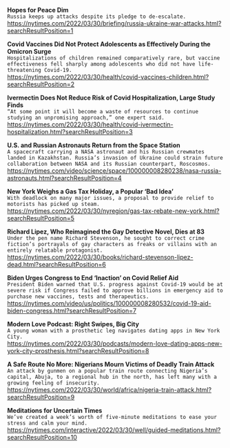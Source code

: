 **Hopes for Peace Dim**\
`Russia keeps up attacks despite its pledge to de-escalate.`\
https://nytimes.com/2022/03/30/briefing/russia-ukraine-war-attacks.html?searchResultPosition=1

**Covid Vaccines Did Not Protect Adolescents as Effectively During the Omicron Surge**\
`Hospitalizations of children remained comparatively rare, but vaccine effectiveness fell sharply among adolescents who did not have life-threatening Covid-19.`\
https://nytimes.com/2022/03/30/health/covid-vaccines-children.html?searchResultPosition=2

**Ivermectin Does Not Reduce Risk of Covid Hospitalization, Large Study Finds**\
`“At some point it will become a waste of resources to continue studying an unpromising approach,” one expert said.`\
https://nytimes.com/2022/03/30/health/covid-ivermectin-hospitalization.html?searchResultPosition=3

**U.S. and Russian Astronauts Return from the Space Station**\
`A spacecraft carrying a NASA astronaut and his Russian crewmates landed in Kazakhstan. Russia’s invasion of Ukraine could strain future collaboration between NASA and its Russian counterpart, Roscosmos.`\
https://nytimes.com/video/science/space/100000008280238/nasa-russia-astronauts.html?searchResultPosition=4

**New York Weighs a Gas Tax Holiday, a Popular ‘Bad Idea’**\
`With deadlock on many major issues, a proposal to provide relief to motorists has picked up steam.`\
https://nytimes.com/2022/03/30/nyregion/gas-tax-rebate-new-york.html?searchResultPosition=5

**Richard Lipez, Who Reimagined the Gay Detective Novel, Dies at 83**\
`Under the pen name Richard Stevenson, he sought to correct crime fiction’s portrayals of gay characters as freaks or villains with an entirely relatable protagonist.`\
https://nytimes.com/2022/03/30/books/richard-stevenson-lipez-dead.html?searchResultPosition=6

**Biden Urges Congress to End ‘Inaction’ on Covid Relief Aid**\
`President Biden warned that U.S. progress against Covid-19 would be at severe risk if Congress failed to approve billions in emergency aid to purchase new vaccines, tests and therapeutics.`\
https://nytimes.com/video/us/politics/100000008280532/covid-19-aid-biden-congress.html?searchResultPosition=7

**Modern Love Podcast: Right Swipes, Big City**\
`A young woman with a prosthetic leg navigates dating apps in New York City.`\
https://nytimes.com/2022/03/30/podcasts/modern-love-dating-apps-new-york-city-prosthesis.html?searchResultPosition=8

**A Safe Route No More: Nigerians Mourn Victims of Deadly Train Attack**\
`An attack by gunmen on a popular train route connecting Nigeria’s capital, Abuja, to a regional hub in the north, has left many with a growing feeling of insecurity.`\
https://nytimes.com/2022/03/30/world/africa/nigeria-train-attack.html?searchResultPosition=9

**Meditations for Uncertain Times**\
`We’ve created a week’s worth of five-minute meditations to ease your stress and calm your mind.`\
https://nytimes.com/interactive/2022/03/30/well/guided-meditations.html?searchResultPosition=10

